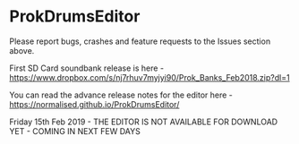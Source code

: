 # ProkDrumsEditor

Please report bugs, crashes and feature requests to the Issues section above.

First SD Card soundbank release is here - https://www.dropbox.com/s/nj7rhuv7myjyi90/Prok_Banks_Feb2018.zip?dl=1

You can read the advance release notes for the editor here - https://normalised.github.io/ProkDrumsEditor/

Friday 15th Feb 2019 - THE EDITOR IS NOT AVAILABLE FOR DOWNLOAD YET - COMING IN NEXT FEW DAYS
